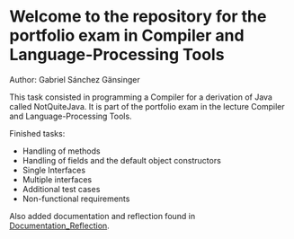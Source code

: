 # Welcome to the repository for the portfolio exam in Compiler and Language-Processing Tools
Author: Gabriel Sánchez Gänsinger 

This task consisted in programming a Compiler for a derivation of Java called NotQuiteJava. 
It is part of the portfolio exam in the lecture Compiler and Language-Processing Tools.

Finished tasks:  

- Handling of methods
- Handling of fields and the default object constructors
- Single Interfaces
- Multiple interfaces
- Additional test cases
- Non-functional requirements

Also added documentation and reflection found in [Documentation_Reflection](Documentation_Reflection).
